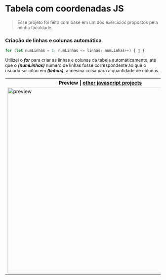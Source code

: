 # Tabela com coordenadas JS

> Esse projeto foi feito com base em um dos exercícios propostos pela minha faculdade.

### Criação de linhas e colunas automática

```javascript
for (let numLinhas = 1; numLinhas <= linhas; numLinhas++) { 🧐 }
```

Utilizei o _**for**_ para criar as linhas e colunas da tabela automáticamente, até que o _**(numLinhas)**_ número de linhas fosse correspondente ao que o usuário solicitou em _**(linhas)**_, a mesma coisa para a quantidade de colunas.

<table>
    <tr>
        <th>Preview | <a href="https://github.com/RenanSouz/Javascript">other javascript projects</a></th>
    </tr>
    <tr>
        <td><img width="600px" src="https://user-images.githubusercontent.com/101893896/193669691-b797fafb-8b56-497e-abcd-804c1a7cf1c4.png" alt="preview"/></td>
    </tr>
</table>

